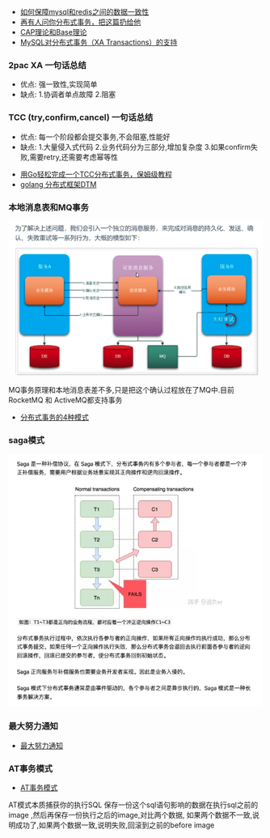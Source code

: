 * [如何保障mysql和redis之间的数据一致性](https://juejin.cn/post/6844904073783689224)
* [再有人问你分布式事务，把这篇扔给他](https://juejin.cn/post/6844903647197806605#heading-15)
* [CAP理论和Base理论](https://zhuanlan.zhihu.com/p/335617791)
* [MySQL对分布式事务（XA Transactions）的支持](http://www.asktheway.org/2020/04/26/266/)

### 2pac XA 一句话总结
+ 优点: 强一致性,实现简单
+ 缺点: 1.协调者单点故障  2.阻塞

### TCC (try,confirm,cancel) 一句话总结
+ 优点: 每一个阶段都会提交事务,不会阻塞,性能好
+ 缺点: 1.大量侵入式代码 2.业务代码分为三部分,增加复杂度  3.如果confirm失败,需要retry,还需要考虑幂等性

* [用Go轻松完成一个TCC分布式事务，保姆级教程](https://segmentfault.com/a/1190000040331793)
* [golang 分布式框架DTM](https://github.com/dtm-labs/dtm)

### 本地消息表和MQ事务
![本地消息表](./message_save_db.png)

MQ事务原理和本地消息表差不多,只是把这个确认过程放在了MQ中.目前RocketMQ 和 ActiveMQ都支持事务

* [分布式事务的4种模式](https://zhuanlan.zhihu.com/p/78599954)

### saga模式
![saga](./saga.jpg)

### 最大努力通知
* [最大努力通知](https://dtm.pub/practice/other.html#%E6%9C%80%E5%A4%A7%E5%8A%AA%E5%8A%9B%E9%80%9A%E7%9F%A5)

### AT事务模式
* [AT事务模式](https://dtm.pub/practice/other.html#at%E4%BA%8B%E5%8A%A1%E6%A8%A1%E5%BC%8F)

AT模式本质捕获你的执行SQL 保存一份这个sql语句影响的数据在执行sql之前的image ,然后再保存一份执行之后的image,对比两个数据,
如果两个数据不一致,说明成功了,如果两个数据一致,说明失败,回滚到之前的before image